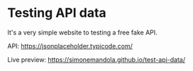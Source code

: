 # Testing API data

It's a very simple website to testing a free fake API.

API: https://jsonplaceholder.typicode.com/

Live preview: https://simonemandola.github.io/test-api-data/